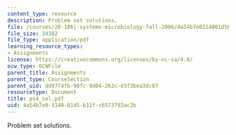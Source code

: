 ```yaml
---
content_type: resource
description: Problem set solutions.
file: /courses/20-106j-systems-microbiology-fall-2006/4a54b7e0314001d5b11fc6573792ac2b_ps4_sol.pdf
file_size: 34382
file_type: application/pdf
learning_resource_types:
- Assignments
license: https://creativecommons.org/licenses/by-nc-sa/4.0/
ocw_type: OCWFile
parent_title: Assignments
parent_type: CourseSection
parent_uid: dd97f4fb-90fc-9d04-262c-e5f3bea3dc87
resourcetype: Document
title: ps4_sol.pdf
uid: 4a54b7e0-3140-01d5-b11f-c6573792ac2b
---
```

Problem set solutions.